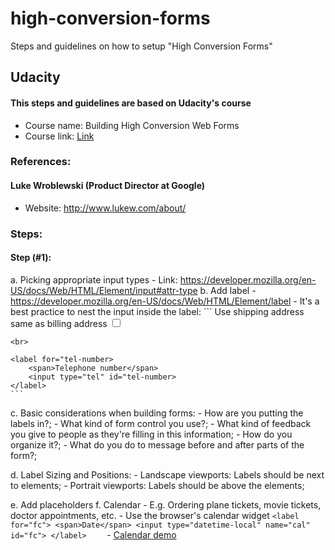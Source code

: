 # high-conversion-forms
Steps and guidelines on how to setup "High Conversion Forms"

## Udacity
#### This steps and guidelines are based on Udacity's course
- Course name: Building High Conversion Web Forms
- Course link: [Link](https://www.udacity.com/course/building-high-conversion-web-forms--ud890)

### References:
#### Luke Wroblewski (Product Director at Google)
- Website: http://www.lukew.com/about/

### Steps:
#### Step (#1):
a. Picking appropriate input types
	- Link: https://developer.mozilla.org/en-US/docs/Web/HTML/Element/input#attr-type
b. Add label
	- https://developer.mozilla.org/en-US/docs/Web/HTML/Element/label
	- It's a best practice to nest the input inside the label:
	```
	<label for="use-billing">
		<span>Use shipping address same as billing address</span>
		<input type="checkbox" id="use-billing">
	</label>
	
	<br>

	<label for="tel-number>
		<span>Telephone number</span>
		<input type="tel" id="tel-number>
	</label>
	``` 
		
c. Basic considerations when building forms:
	- How are you putting the labels in?;
	- What kind of form control you use?;
	- What kind of feedback you give to people as they're filling in this information;
	- How do you organize it?;
	- What do you do to message before and after parts of the form?;

d. Label Sizing and Positions:
	- Landscape viewports: Labels should be next to elements;
	- Portrait viewports: Labels should be above the elements;

e. Add placeholders
f. Calendar
	- E.g. Ordering plane tickets, movie tickets, doctor appointments, etc.
	- Use the browser's calendar widget
		```
			<label for="fc">
				<span>Date</span>
				<input type="datetime-local" name="cal" id="fc">
			</label>	
		```
	- [Calendar demo](http://codepen.io/greenido/pen/xwGEWO) 
